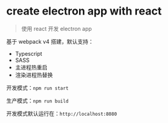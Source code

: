 # create electron app with react

> 使用 react 开发 electron app

基于 webpack v4 搭建，默认支持：

* Typescript
* SASS
* 主进程热重启
* 渲染进程热替换

开发模式：`npm run start`

生产模式：`npm run build`

开发模式默认运行在：`http://localhost:8080`

